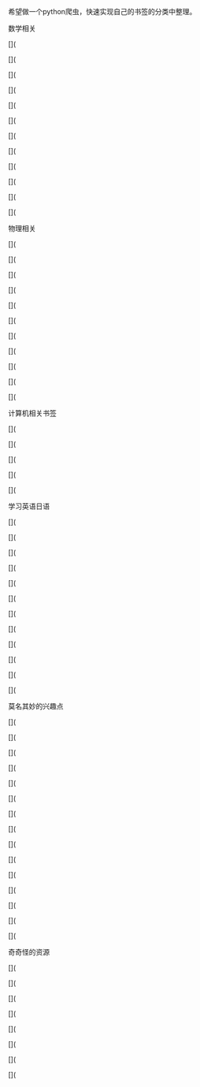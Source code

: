 希望做一个python爬虫，快速实现自己的书签的分类中整理。

数学相关

\[\](

\[\](

\[\](

\[\](

\[\](

\[\](

\[\](

\[\](

\[\](

\[\](

\[\](

\[\](

物理相关

\[\](

\[\](

\[\](

\[\](

\[\](

\[\](

\[\](

\[\](

\[\](

\[\](

\[\](

计算机相关书签

\[\](

\[\](

\[\](

\[\](

\[\](

学习英语日语

\[\](

\[\](

\[\](

\[\](

\[\](

\[\](

\[\](

\[\](

\[\](

\[\](

\[\](

\[\](

莫名其妙的兴趣点

\[\](

\[\](

\[\](

\[\](

\[\](

\[\](

\[\](

\[\](

\[\](

\[\](

\[\](

\[\](

\[\](

\[\](

\[\](

奇奇怪的资源

\[\](

\[\](

\[\](

\[\](

\[\](

\[\](

\[\](

\[\](










